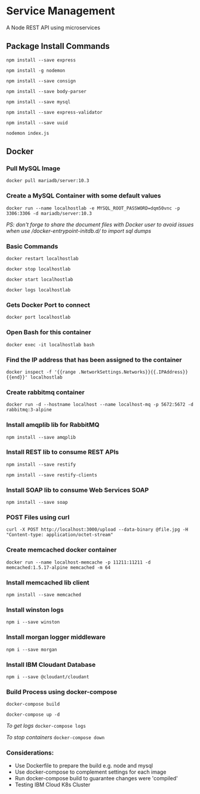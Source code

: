 # Service Management 

A Node REST API using microservices

## Package Install Commands

```npm install --save express```

```npm install -g nodemon```

```npm install --save consign```

```npm install --save body-parser```

```npm install --save mysql```

```npm install --save express-validator```

```npm install --save uuid```

```nodemon index.js```

## Docker

### Pull MySQL Image

```docker pull mariadb/server:10.3```

### Create a MySQL Container with some default values

```docker run --name localhostlab -e MYSQL_ROOT_PASSWORD=dqm50vnc -p 3306:3306 -d mariadb/server:10.3```

*PS: don't forge to share the document files with Docker user to avoid issues when use /docker-entrypoint-initdb.d/ to import sql dumps*

### Basic Commands

```docker restart localhostlab```

```docker stop localhostlab```

```docker start localhostlab```

```docker logs localhostlab```

### Gets Docker Port to connect

```docker port localhostlab```

### Open Bash for this container

```docker exec -it localhostlab bash```

### Find the IP address that has been assigned to the container

```docker inspect -f '{{range .NetworkSettings.Networks}}{{.IPAddress}}{{end}}' localhostlab```

### Create rabbitmq container

```docker run -d --hostname localhost --name localhost-mq -p 5672:5672 -d rabbitmq:3-alpine```

### Install amqplib lib for RabbitMQ

```npm install --save amqplib```

### Install REST lib to consume REST APIs

```npm install --save restify```

```npm install --save restify-clients```

### Install SOAP lib to consume Web Services SOAP

```npm install --save soap```

### POST Files using curl

```curl -X POST http://localhost:3000/upload --data-binary @file.jpg -H "Content-type: application/octet-stream"```

### Create memcached docker container

```docker run --name localhost-memcache -p 11211:11211 -d memcached:1.5.17-alpine memcached -m 64```

### Install memcached lib client

```npm install --save memcached```

### Install winston logs

```npm i --save winston```

### Install morgan logger middleware

```npm i --save morgan```

### Install IBM Cloudant Database

```npm i --save @cloudant/cloudant```

### Build Process using docker-compose

```docker-compose build```

```docker-compose up -d```

*To get logs* ```docker-compose logs```

*To stop containers* ```docker-compose down```

### Considerations:

- Use Dockerfile to prepare the build e.g. node and mysql
- Use docker-compose to complement settings for each image
- Run docker-compose build to guarantee changes were 'compiled'
- Testing IBM Cloud K8s Cluster